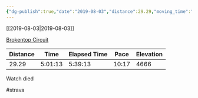 ```yaml
---
{"dg-publish":true,"date":"2019-08-03","distance":29.29,"moving_time":"5:01:13","elapsed_time":"5:39:13","pace":"10:17","total_elevation_gain":4666,"url":"https://www.strava.com/activities/2794825336","permalink":"/01-personal/strava/2019-08-03-brokentop-circuit/","dgPassFrontmatter":true}
---
```



[[2019-08-03\|2019-08-03]]

[Brokentop Circuit](https://www.strava.com/activities/2794825336)

| Distance | Time    | Elapsed Time | Pace  | Elevation |
| -------- | ------- | ------------ | ----- | --------- |
| 29.29    | 5:01:13 | 5:39:13      | 10:17 | 4666      |


Watch died

#strava
